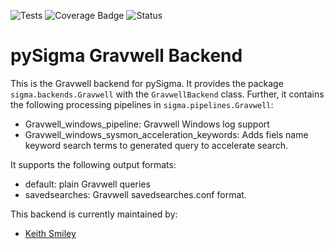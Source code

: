 ![Tests](https://github.com/SigmaHQ/pySigma-backend-Gravwell/actions/workflows/test.yml/badge.svg)
![Coverage Badge](https://img.shields.io/endpoint?url=https://gist.githubusercontent.com/thomaspatzke/47c292239759399a6e3c73b0e9656b33/raw/SigmaHQ-pySigma-backend-Gravwell.json)
![Status](https://img.shields.io/badge/Status-pre--release-orange)

# pySigma Gravwell Backend

This is the Gravwell backend for pySigma. It provides the package `sigma.backends.Gravwell` with the `GravwellBackend` class.
Further, it contains the following processing pipelines in `sigma.pipelines.Gravwell`:

* Gravwell_windows_pipeline: Gravwell Windows log support
* Gravwell_windows_sysmon_acceleration_keywords: Adds fiels name keyword search terms to generated query to accelerate search.

It supports the following output formats:

* default: plain Gravwell queries
* savedsearches: Gravwell savedsearches.conf format.

This backend is currently maintained by:

* [Keith Smiley](https://github.com/kpsmiley23/)
